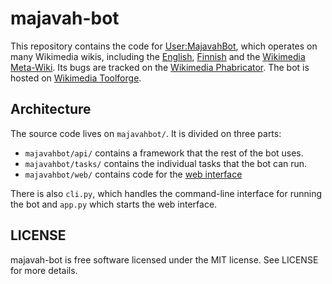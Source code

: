 # majavah-bot

This repository contains the code for [User:MajavahBot](https://en.wikipedia.org/wiki/User:MajavahBot), which operates
on many Wikimedia wikis, including the [English](https://en.wikipedia.org/wiki/User:MajavahBot),
[Finnish](https://fi.wikipedia.org/wiki/Käyttäjä:MajavahBot) and the
[Wikimedia Meta-Wiki](https://meta.wikimedia.org/wiki/User:MajavahBot). Its bugs are tracked on the
[Wikimedia Phabricator](https://phabricator.wikimedia.org/tag/tool-majavahbot/). The bot is hosted on
[Wikimedia Toolforge](https://toolforge.org).

## Architecture

The source code lives on `majavahbot/`. It is divided on three parts:

* `majavahbot/api/` contains a framework that the rest of the bot uses.
* `majavahbot/tasks/` contains the individual tasks that the bot can run.
* `majavahbot/web/` contains code for the [web interface](https://majavah-bot.toolforge.org)

There is also `cli.py`, which handles the command-line interface for running the bot and
`app.py` which starts the web interface.

## LICENSE

majavah-bot is free software licensed under the MIT license. See LICENSE for more details.